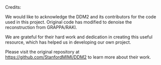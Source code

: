 Credits:

We would like to acknowledge the DDM2 and its contributors for the code used in this project. Original code has modified to denoise the reconstruction from GRAPPA/RAKI.

We are grateful for their hard work and dedication in creating this useful resource, which has helped us in developing our own project.

Please visit the original repository at https://github.com/StanfordMIMI/DDM2 to learn more about their work.
